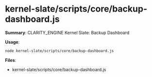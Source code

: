 # kernel-slate/scripts/core/backup-dashboard.js

**Summary**: CLARITY_ENGINE Kernel Slate: Backup Dashboard

**Usage**:

```bash
node kernel-slate/scripts/core/backup-dashboard.js
```

**Files**:
- kernel-slate/scripts/core/backup-dashboard.js
